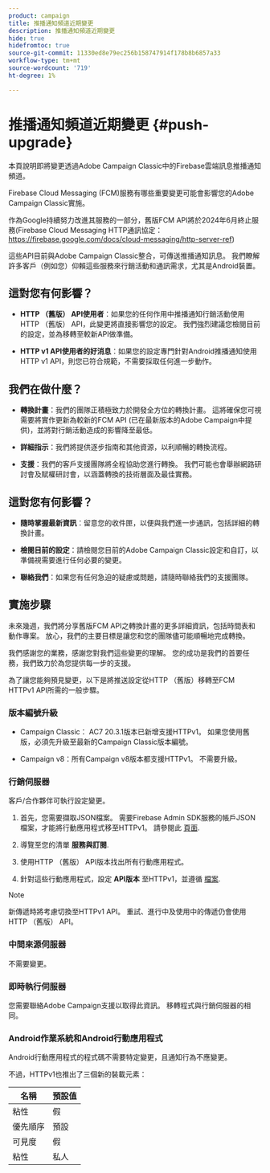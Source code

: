 ```yaml
---
product: campaign
title: 推播通知頻道近期變更
description: 推播通知頻道近期變更
hide: true
hidefromtoc: true
source-git-commit: 11330ed8e79ec256b158747914f178b8b6857a33
workflow-type: tm+mt
source-wordcount: '719'
ht-degree: 1%

---
```


# 推播通知頻道近期變更 {#push-upgrade}

本頁說明即將變更透過Adobe Campaign Classic中的Firebase雲端訊息推播通知頻道。

Firebase Cloud Messaging (FCM)服務有哪些重要變更可能會影響您的Adobe Campaign Classic實施。

作為Google持續努力改進其服務的一部分，舊版FCM API將於2024年6月終止服務(Firebase Cloud Messaging HTTP通訊協定：https://firebase.google.com/docs/cloud-messaging/http-server-ref)

這些API目前與Adobe Campaign Classic整合，可傳送推播通知訊息。 我們瞭解許多客戶（例如您）仰賴這些服務來行銷活動和通訊需求，尤其是Android裝置。

## 這對您有何影響？

* **HTTP （舊版） API使用者**：如果您的任何作用中推播通知行銷活動使用HTTP （舊版） API，此變更將直接影響您的設定。 我們強烈建議您檢閱目前的設定，並為移轉至較新API做準備。

* **HTTP v1 API使用者的好消息**：如果您的設定專門針對Android推播通知使用HTTP v1 API，則您已符合規範，不需要採取任何進一步動作。

## 我們在做什麼？

* **轉換計畫**：我們的團隊正積極致力於開發全方位的轉換計畫。 這將確保您可視需要將實作更新為較新的FCM API (已在最新版本的Adobe Campaign中提供)，並將對行銷活動造成的影響降至最低。

* **詳細指示**：我們將提供逐步指南和其他資源，以利順暢的轉換流程。

* **支援**：我們的客戶支援團隊將全程協助您進行轉換。 我們可能也會舉辦網路研討會及賦權研討會，以涵蓋轉換的技術層面及最佳實務。

## 這對您有何影響？

* **隨時掌握最新資訊**：留意您的收件匣，以便與我們進一步通訊，包括詳細的轉換計畫。

* **檢閱目前的設定**：請檢閱您目前的Adobe Campaign Classic設定和自訂，以準備視需要進行任何必要的變更。

* **聯絡我們**：如果您有任何急迫的疑慮或問題，請隨時聯絡我們的支援團隊。

## 實施步驟

未來幾週，我們將分享舊版FCM API之轉換計畫的更多詳細資訊，包括時間表和動作專案。 放心，我們的主要目標是讓您和您的團隊儘可能順暢地完成轉換。

我們感謝您的業務，感謝您對我們這些變更的理解。 您的成功是我們的首要任務，我們致力於為您提供每一步的支援。

為了讓您能夠預見變更，以下是將推送設定從HTTP （舊版）移轉至FCM HTTPv1 API所需的一般步驟。

### 版本編號升級

* Campaign Classic： AC7 20.3.1版本已新增支援HTTPv1。 如果您使用舊版，必須先升級至最新的Campaign Classic版本編號。

* Campaign v8：所有Campaign v8版本都支援HTTPv1。 不需要升級。

### 行銷伺服器

客戶/合作夥伴可執行設定變更。

1. 首先，您需要擷取JSON檔案。 需要Firebase Admin SDK服務的帳戶JSON檔案，才能將行動應用程式移至HTTPv1。 請參閱此 [頁面](https://firebase.google.com/docs/admin/setup#initialize-sdk).

1. 導覽至您的清單 **服務與訂閱**.

1. 使用HTTP （舊版） API版本找出所有行動應用程式。

1. 針對這些行動應用程式，設定 **API版本** 至HTTPv1，並遵循 [檔案](https://experienceleague.adobe.com/docs/campaign-classic/using/sending-messages/sending-push-notifications/configure-the-mobile-app/configuring-the-mobile-application-android.html).

>[!NOTE]
>
>新傳遞時將考慮切換至HTTPv1 API。 重試、進行中及使用中的傳遞仍會使用HTTP （舊版） API。

### 中間來源伺服器

不需要變更。

### 即時執行伺服器

您需要聯絡Adobe Campaign支援以取得此資訊。 移轉程式與行銷伺服器的相同。

### Android作業系統和Android行動應用程式

Android行動應用程式的程式碼不需要特定變更，且通知行為不應變更。

不過，HTTPv1也推出了三個新的裝載元素：

| 名稱 | 預設值 |
|---|---|
| 粘性 | 假 |
| 優先順序 | 預設 |
| 可見度 | 假 |
| 粘性 | 私人 |

